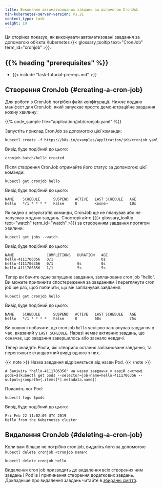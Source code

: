```yaml
---
title: Виконання автоматизованих завдань за допомогою CronJob
min-kubernetes-server-version: v1.21
content_type: task
weight: 10
---
```


<!-- overview -->

Ця сторінка показує, як виконувати автоматизовані завдання за допомогою обʼєкта Kubernetes {{< glossary_tooltip text="CronJob" term_id="cronjob" >}}.

## {{% heading "prerequisites" %}}

* {{< include "task-tutorial-prereqs.md" >}}

<!-- steps -->

## Створення CronJob {#creating-a-cron-job}

Для роботи з CronJob потрібен файл конфігурації. Нижче подано маніфест для CronJob, який запускає просте демонстраційне завдання кожну хвилину:

{{% code_sample file="application/job/cronjob.yaml" %}}

Запустіть приклад CronJob за допомогою цієї команди:

```shell
kubectl create -f https://k8s.io/examples/application/job/cronjob.yaml
```

Вивід буде подібний до цього:

```none
cronjob.batch/hello created
```

Після створення CronJob отримайте його статус за допомогою цієї команди:

```shell
kubectl get cronjob hello
```

Вивід буде подібний до цього:

```none
NAME    SCHEDULE      SUSPEND   ACTIVE   LAST SCHEDULE   AGE
hello   */1 * * * *   False     0        <none>          10s
```

Як видно з результатів команди, CronJob ще не планував або не запускав жодних завдань. Спостерігайте ({{< glossary_tooltip text="watch" term_id="watch" >}}) за створенням завдання протягом хвилини:

```shell
kubectl get jobs --watch
```

Вивід буде подібний до цього:

```none
NAME               COMPLETIONS   DURATION   AGE
hello-4111706356   0/1                      0s
hello-4111706356   0/1           0s         0s
hello-4111706356   1/1           5s         5s
```

Тепер ви бачите одне запущене завдання, заплановане cron job "hello". Ви можете припинити спостереження за завданням і переглянути cron job ще раз, щоб побачити, що він запланував завдання:

```shell
kubectl get cronjob hello
```

Вивід буде подібний до цього:

```none
NAME    SCHEDULE      SUSPEND   ACTIVE   LAST SCHEDULE   AGE
hello   */1 * * * *   False     0        50s             75s
```

Ви повинні побачити, що cron job `hello` успішно запланував завдання в час, вказаний у `LAST SCHEDULE`. Наразі немає активних завдань, що означає, що завдання завершилось або зазнало невдачі.

Тепер знайдіть Podʼи, які створило останнє заплановане завдання, та перегляньте стандартний вивід одного з них.

{{< note >}}
Назва завдання відрізняється від назви Pod.
{{< /note >}}

```shell
# Замініть "hello-4111706356" на назву завдання у вашій системі
pods=$(kubectl get pods --selector=job-name=hello-4111706356 --output=jsonpath={.items[*].metadata.name})
```

Покажіть лог Pod:

```shell
kubectl logs $pods
```

Вивід буде подібний до цього:

```none
Fri Feb 22 11:02:09 UTC 2019
Hello from the Kubernetes cluster
```

## Видалення CronJob {#deleting-a-cron-job}

Коли вам більше не потрібно cron job, видаліть його за допомогою `kubectl delete cronjob <cronjob name>`:

```shell
kubectl delete cronjob hello
```

Видалення cron job призводить до видалення всіх створених ним завдань і Podʼів і припинення створення додаткових завдань. Докладніше про видалення завдань читайте в [збиранні сміття](/uk/docs/concepts/architecture/garbage-collection/).

